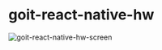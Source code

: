 # goit-react-native-hw
![goit-react-native-hw-screen](https://user-images.githubusercontent.com/108392983/222723437-ade9de54-c856-48a0-b859-9d16eeca725e.gif)
